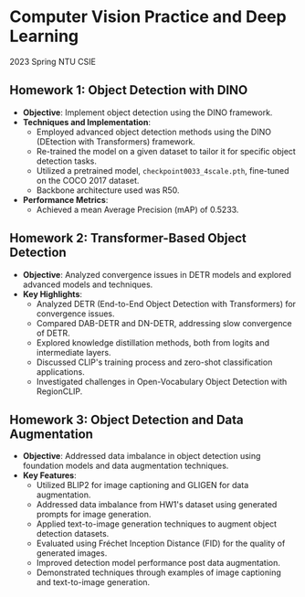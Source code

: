 # Computer Vision Practice and Deep Learning
2023 Spring NTU CSIE

## Homework 1: Object Detection with DINO
- **Objective**: Implement object detection using the DINO framework.
- **Techniques and Implementation**:
  - Employed advanced object detection methods using the DINO (DEtection with Transformers) framework.
  - Re-trained the model on a given dataset to tailor it for specific object detection tasks.
  - Utilized a pretrained model, `checkpoint0033_4scale.pth`, fine-tuned on the COCO 2017 dataset.
  - Backbone architecture used was R50.
- **Performance Metrics**:
  - Achieved a mean Average Precision (mAP) of 0.5233.

## Homework 2: Transformer-Based Object Detection
- **Objective**: Analyzed convergence issues in DETR models and explored advanced models and techniques.
- **Key Highlights**:
  - Analyzed DETR (End-to-End Object Detection with Transformers) for convergence issues.
  - Compared DAB-DETR and DN-DETR, addressing slow convergence of DETR.
  - Explored knowledge distillation methods, both from logits and intermediate layers.
  - Discussed CLIP's training process and zero-shot classification applications.
  - Investigated challenges in Open-Vocabulary Object Detection with RegionCLIP.

## Homework 3: Object Detection and Data Augmentation
- **Objective**: Addressed data imbalance in object detection using foundation models and data augmentation techniques.
- **Key Features**:
  - Utilized BLIP2 for image captioning and GLIGEN for data augmentation.
  - Addressed data imbalance from HW1's dataset using generated prompts for image generation.
  - Applied text-to-image generation techniques to augment object detection datasets.
  - Evaluated using Fréchet Inception Distance (FID) for the quality of generated images.
  - Improved detection model performance post data augmentation.
  - Demonstrated techniques through examples of image captioning and text-to-image generation.
